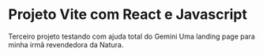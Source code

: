 # Projeto Vite com React e Javascript

Terceiro projeto testando com ajuda total do Gemini
Uma landing page para minha irmã revendedora da Natura.

